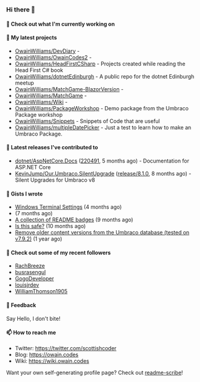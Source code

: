 ### Hi there 👋

#### 👷 Check out what I'm currently working on


#### 🌱 My latest projects

- [OwainWilliams/DevDiary](https://github.com/OwainWilliams/DevDiary) - 
- [OwainWilliams/OwainCodes2](https://github.com/OwainWilliams/OwainCodes2) - 
- [OwainWilliams/HeadFirstCSharp](https://github.com/OwainWilliams/HeadFirstCSharp) - Projects created while reading the Head First C# book
- [OwainWilliams/dotnetEdinburgh](https://github.com/OwainWilliams/dotnetEdinburgh) - A public repo for the dotnet Edinburgh meetup
- [OwainWilliams/MatchGame-BlazorVersion](https://github.com/OwainWilliams/MatchGame-BlazorVersion) - 
- [OwainWilliams/MatchGame](https://github.com/OwainWilliams/MatchGame) - 
- [OwainWilliams/Wiki](https://github.com/OwainWilliams/Wiki) - 
- [OwainWilliams/PackageWorkshop](https://github.com/OwainWilliams/PackageWorkshop) - Demo package from the Umbraco Package workshop
- [OwainWilliams/Snippets](https://github.com/OwainWilliams/Snippets) - Snippets of Code that are useful
- [OwainWilliams/multipleDatePicker](https://github.com/OwainWilliams/multipleDatePicker) - Just a test to learn how to make an Umbraco Package.

#### 🔭 Latest releases I've contributed to

- [dotnet/AspNetCore.Docs](https://github.com/dotnet/AspNetCore.Docs) ([220491](https://github.com/dotnet/AspNetCore.Docs/releases/tag/220491), 5 months ago) - Documentation for ASP.NET Core
- [KevinJump/Our.Umbraco.SilentUpgrade](https://github.com/KevinJump/Our.Umbraco.SilentUpgrade) ([release/8.1.0](https://github.com/KevinJump/Our.Umbraco.SilentUpgrade/releases/tag/release%2F8.1.0), 8 months ago) - Silent Upgrades for Umbraco v8


#### 📓 Gists I wrote

- [Windows Terminal Settings](https://gist.github.com/35c216f6fd5e7dd2f7ae772c714fe229) (4 months ago)
- [](https://gist.github.com/69bbbac5d647c0859bd8301d4e661748) (7 months ago)
- [A collection of README badges](https://gist.github.com/b55a61db0867b660ae3c5995feab11ff) (9 months ago)
- [Is this safe?](https://gist.github.com/77e42779ff21af04da069e370d6a56f9) (10 months ago)
- [Remove older content versions from the Umbraco database (tested on v7.9.2)](https://gist.github.com/1f41818f3eddd09b22138c321a69c91c) (1 year ago)



#### 👯 Check out some of my recent followers

- [RachBreeze](https://github.com/RachBreeze)
- [busrasengul](https://github.com/busrasengul)
- [GogoDeveloper](https://github.com/GogoDeveloper)
- [louisjrdev](https://github.com/louisjrdev)
- [WilliamThomson1905](https://github.com/WilliamThomson1905)

#### 💬 Feedback

Say Hello, I don't bite!

#### 📫 How to reach me

- Twitter: https://twitter.com/scottishcoder
- Blog: https://owain.codes
- Wiki: https://wiki.owain.codes

Want your own self-generating profile page? Check out [readme-scribe](https://github.com/muesli/readme-scribe)!
